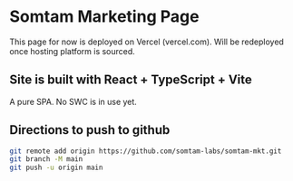 # Somtam Marketing Page 
This page for now is deployed on Vercel (vercel.com). Will be redeployed once hosting platform is sourced.

## Site is built with React + TypeScript + Vite

A pure SPA. No SWC is in use yet.

## Directions to push to github

``` bash
git remote add origin https://github.com/somtam-labs/somtam-mkt.git
git branch -M main
git push -u origin main
```


